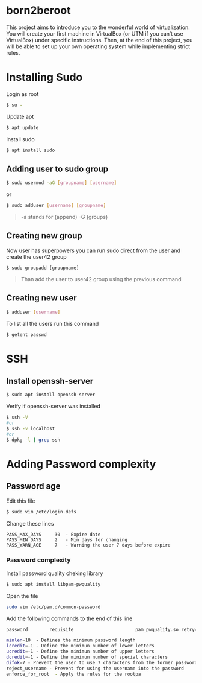 # born2beroot
This project aims to introduce you to the wonderful world of virtualization.
You will create your first machine in VirtualBox (or UTM if you can’t use VirtualBox)
under specific instructions. Then, at the end of this project, you will be able to set up
your own operating system while implementing strict rules.

# Installing Sudo
Login as root
```bash
$ su -
```
Update apt
```bash
$ apt update
```
Install sudo
```bash
$ apt install sudo
```

## Adding user to sudo group
```bash
$ sudo usermod -aG [groupname] [username]
```
or
```bash
$ sudo adduser [username] [groupname]
```
>-a stands for (append) -G (groups)


## Creating new group

Now user has superpowers you can run sudo direct from the user and create the user42 group
```
$ sudo groupadd [groupname]
```
>Than add the user to user42 group using the previous command

## Creating new user

```bash
$ adduser [username]
```

To list all the users run this command
```bash
$ getent passwd
```

# SSH

## Install openssh-server
```bash
$ sudo apt install openssh-server
```

Verify if openssh-server was installed
```bash
$ ssh -V
#or
$ ssh -v localhost
#or
$ dpkg -l | grep ssh
```

# Adding Password complexity

## Password age

Edit this file
```bash
$ sudo vim /etc/login.defs
```
Change these lines
```
PASS_MAX_DAYS     30  - Expire date
PASS_MIN_DAYS     2   - Min days for changing
PASS_WARN_AGE     7   - Warning the user 7 days before expire
```

### Password complexity


Install password quality cheking library
```bash
$ sudo apt install libpam-pwquality
```


Open the file
```bash
sudo vim /etc/pam.d/common-password
```



Add the following commands to the end of this line
```bash
password        requisite                       pam_pwquality.so retry=3 minlen=10 ucredit=-1 lcredit=-1 ocredit=-1 difok=7 reject_username enforce_for_root
```
```bash
minlen=10  - Defines the minimum password length
lcredit=-1 - Define the minimun number of lower letters
ucredit=-1 - Define the minimun number of upper letters
dcredit=-1 - Define the minimun number of special characters
difok=7 - Prevent the user to use 7 characters from the former password
reject_username - Prevent for using the username into the password
enforce_for_root  - Apply the rules for the rootpa
```



